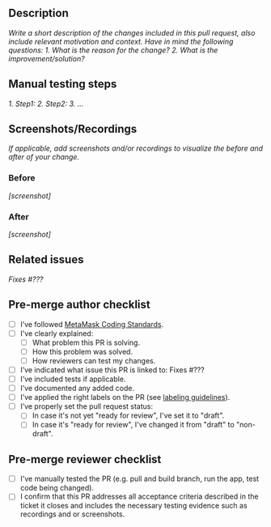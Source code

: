 ## **Description**
_Write a short description of the changes included in this pull request, also include relevant motivation and context. Have in mind the following questions:_
_1. What is the reason for the change?_
_2. What is the improvement/solution?_

## **Manual testing steps**

_1. Step1:_
_2. Step2:_
_3. ..._

## **Screenshots/Recordings**

_If applicable, add screenshots and/or recordings to visualize the before and after of your change._

### **Before**

_[screenshot]_

### **After**

_[screenshot]_

## **Related issues**

_Fixes #???_

## **Pre-merge author checklist**

- [ ] I’ve followed [MetaMask Coding Standards](https://github.com/MetaMask/metamask-mobile/blob/main/.github/guidelines/CODING_GUIDELINES.md).
- [ ] I've clearly explained:
  - [ ] What problem this PR is solving.
  - [ ] How this problem was solved.
  - [ ] How reviewers can test my changes.
- [ ] I’ve indicated what issue this PR is linked to: Fixes #???
- [ ] I’ve included tests if applicable.
- [ ] I’ve documented any added code.
- [ ] I’ve applied the right labels on the PR (see [labeling guidelines](https://github.com/MetaMask/metamask-mobile/blob/main/.github/guidelines/LABELING_GUIDELINES.md)).
- [ ] I’ve properly set the pull request status:
  - [ ] In case it's not yet "ready for review", I've set it to "draft".
  - [ ] In case it's "ready for review", I've changed it from "draft" to "non-draft".

## **Pre-merge reviewer checklist**

- [ ] I've manually tested the PR (e.g. pull and build branch, run the app, test code being changed).
- [ ] I confirm that this PR addresses all acceptance criteria described in the ticket it closes and includes the necessary testing evidence such as recordings and or screenshots.
